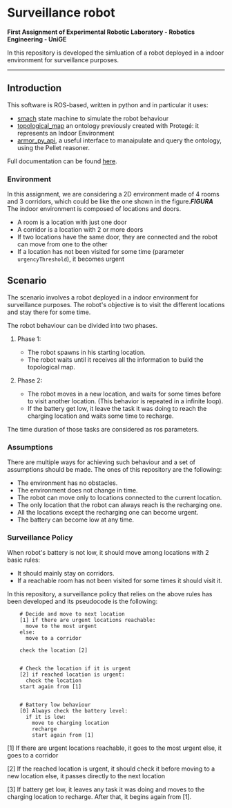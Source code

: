 # Surveillance robot #

**First Assignment of Experimental Robotic Laboratory - Robotics Engineering - UniGE**

In this repository is developed the simluation of a robot deployed in a
indoor environment for surveillance purposes.

---

## Introduction ##

This software is ROS-based, written in python and in particular it uses:
  - [smach](http://wiki.ros.org/smach) state machine to simulate the robot behaviour
  - [topological_map]() an ontology previously created with Protegé: it represents an Indoor Environment
  - [armor_py_api](https://github.com/EmaroLab/armor_py_api), a useful interface to manaipulate and query the ontology, using the Pellet reasoner.

Full documentation can be found [here](https://Mo-AH.github.io/surveillance_robot/).


### Environment ###

In this assignment, we are considering a 2D environment made of 4 rooms and 3 corridors, which could be like the one shown in the figure.***FIGURA***
The indoor environment is composed of locations and doors.
 - A room is a location with just one door
 - A corridor is a location with 2 or more doors
 - If two locations have the same door, they are connected and the robot can move from one to the other
 - If a location has not been visited for some time (parameter `urgencyThreshold`), it becomes urgent


## Scenario ##

The scenario involves a robot deployed in a indoor environment for surveillance purposes.
The robot's objective is to visit the different locations and stay there for some time.


The robot behaviour can be divided into two phases.

 1. Phase 1:
    - The robot spawns in his starting location.
    - The robot waits until it receives all the information to build the topological map.
 
 2. Phase 2:
    - The robot moves in a new location, and waits for some times before to visit another location. (This behavior is repeated in a infinite loop).
    - If the battery get low, it leave the task it was doing to reach the charging location and waits some time to recharge.

The time duration of those tasks are considered as ros parameters.


### Assumptions ###

There are multiple ways for achieving such behaviour and a set of assumptions should be made. The ones of this repository are the following:
 - The environment has no obstacles.
 - The environment does not change in time.
 - The robot can move only to locations connected to the current location.
 - The only location that the robot can always reach is the recharging one.
 - All the locations except the recharging one can become urgent.
 - The battery can become low at any time.


### Surveillance Policy ###

When robot's battery is not low, it should move among locations with 2 basic rules:
 - It should mainly stay on corridors.
 - If a reachable room has not been visited for some times it should visit it.

In this repository, a surveillance policy that relies on the above rules has been developed and its pseudocode is the following:


``` 
    # Decide and move to next location
    [1] if there are urgent locations reachable:
      move to the most urgent
    else:
      move to a corridor

    check the location [2]
    

    # Check the location if it is urgent
    [2] if reached location is urgent:
      check the location
    start again from [1]


    # Battery low behaviour
    [0] Always check the battery level:
      if it is low:
        move to charging location
        recharge
        start again from [1]

```

[1] If there are urgent locations reachable, it goes to the most urgent
      else, it goes to a corridor

[2] If the reached location is urgent, it should check it before moving to a new location
      else, it passes directly to the next location

[3] If battery get low, it leaves any task it was doing and moves to the charging location to recharge. After that, it begins again from [1].
